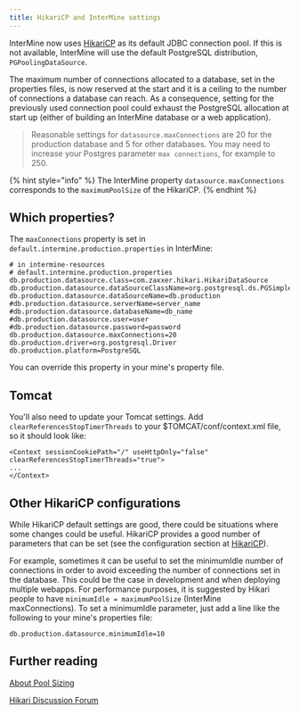 ```yaml
---
title: HikariCP and InterMine settings
---
```


InterMine now uses [HikariCP](https://github.com/brettwooldridge/HikariCP) as its default JDBC connection pool. If this is not available, InterMine will use the default PostgreSQL distribution, `PGPoolingDataSource`.

The maximum number of connections allocated to a database, set in the properties files, is now reserved at the start and it is a ceiling to the number of connections a database can reach. As a consequence, setting for the previously used connection pool could exhaust the PostgreSQL allocation at start up \(either of building an InterMine database or a web application\).

> Reasonable settings for `datasource.maxConnections` are 20 for the production database and 5 for other databases. You may need to increase your Postgres parameter `max connections`, for example to 250.

{% hint style="info" %}
The InterMine property `datasource.maxConnections` corresponds to the `maximumPoolSize` of the HikariCP.
{% endhint %}

## Which properties?

The `maxConnections` property is set in `default.intermine.production.properties` in InterMine:

```text
# in intermine-resources
# default.intermine.production.properties
db.production.datasource.class=com.zaxxer.hikari.HikariDataSource
db.production.datasource.dataSourceClassName=org.postgresql.ds.PGSimpleDataSource
db.production.datasource.dataSourceName=db.production
#db.production.datasource.serverName=server_name
#db.production.datasource.databaseName=db_name
#db.production.datasource.user=user
#db.production.datasource.password=password
db.production.datasource.maxConnections=20
db.production.driver=org.postgresql.Driver
db.production.platform=PostgreSQL
```

You can override this property in your mine's property file.

## Tomcat

You'll also need to update your Tomcat settings. Add `clearReferencesStopTimerThreads` to your $TOMCAT/conf/context.xml file, so it should look like:

```markup
<Context sessionCookiePath="/" useHttpOnly="false" clearReferencesStopTimerThreads="true">
...
</Context>
```

## Other HikariCP configurations

While HikariCP default settings are good, there could be situations where some changes could be useful. HikariCP provides a good number of parameters that can be set \(see the configuration section at [HikariCP](https://github.com/brettwooldridge/HikariCP)\).

For example, sometimes it can be useful to set the minimumIdle number of connections in order to avoid exceeding the number of connections set in the database. This could be the case in development and when deploying multiple webapps. For performance purposes, it is suggested by Hikari people to have `minimumIdle = maximumPoolSize` \(InterMine maxConnections\). To set a minimumIdle parameter, just add a line like the following to your mine's properties file:

```text
db.production.datasource.minimumIdle=10
```

## Further reading

[About Pool Sizing](https://github.com/brettwooldridge/HikariCP/wiki/About-Pool-Sizing/)

[Hikari Discussion Forum](https://groups.google.com/forum/#!forum/hikari-cp/)

